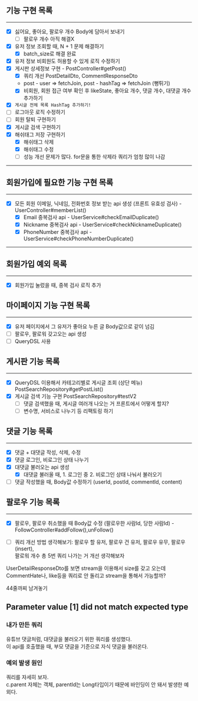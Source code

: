 ## 기능 구현 목록
<hr>

- [x] 싫어요, 좋아요, 팔로우 개수 Body에 담아서 보내기
  - [ ] 팔로우 개수 아직 해결X
- [x] 유저 정보 조회할 때, N + 1 문제 해결하기
  - [x] batch_size로 해결 완료
- [x] 유저 정보 비회원도 허용할 수 있게 로직 수정하기
- [x] 게시판 상세정보 구현 - PostController#getPost()
  - [x] 쿼리 개선 PostDetailDto, CommentResponseDto 
  - post - user => fetchJoin, post - hashTag => fetchJoin (뻥튀기)
  - [x] 비회원, 회원 접근 여부 확인 후 likeState, 좋아요 개수, 댓글 개수, 대댓글 개수 추가하기
- [x] `게시글 전체 목록 HashTag 추가하기!`
- [ ] 로그아웃 로직 수정하기
- [ ] 회원 탈퇴 구현하기
- [x] 게시글 검색 구현하기
- [x] 해쉬태그 저장 구현하기
  - [x] 해쉬태그 삭제
  - [x] 해쉬태그 수정
  - [ ] 성능 개선 문제가 많다. for문을 통한 삭제라 쿼리가 엄청 많이 나감

<hr>

## 회원가입에 필요한 기능 구현 목록
<hr>

- [x] 모든 회원 이메일, 닉네임, 전화번호 정보 받는 api 생성 (프론트 유효성 검사) - UserController#memberList()
  - [x] Email 중복검사 api - UserService#checkEmailDuplicate()
  - [x] Nickname 중복검사 api - UserService#checkNicknameDuplicate()
  - [x] PhoneNumber 중복검사 api - UserService#checkPhoneNumberDuplicate()
<hr>

## 회원가입 예외 목록
<hr>

- [x] 회원가입 눌렀을 때, 중복 검사 로직 추가

## 마이페이지 기능 구현 목록
<hr>

- [x] 유저 페이지에서 그 유저가 좋아요 누른 글 Body값으로 같이 넘김
- [ ] 팔로우, 팔로워 갖고오는 api 생성
- [ ] QueryDSL 사용

## 게시판 기능 목록
<hr>

- [x] QueryDSL 이용해서 카테고리별로 게시글 조회 (상단 메뉴) PostSearchRepository#getPostList()
- [x] 게시글 검색 기능 구현 PostSearchRepository#testV2
  - [ ] 댓글 검색했을 때, 게시글 여러개 나오는 거 프론트에서 어떻게 할지?
  - [ ] 변수명, 서비스로 나누기 등 리팩토링 하기
## 댓글 기능 목록
<hr>

- [x] 댓글 + 대댓글 작성, 삭제, 수정
- [x] 댓글 로그인, 비로그인 상태 나누기
- [x] 대댓글 불러오는 api 생성
  - [x] 대댓글 불러올 때, 1. 로그인 중 2. 비로그인 상태 나눠서 불러오기
- [ ] 댓글 작성했을 때, Body값 수정하기 (userId, postId, commentId, content)

## 팔로우 기능 목록
<hr>

- [x] 팔로우, 팔로우 취소했을 때 Body값 수정 (팔로우한 사람Id, 당한 사람Id) - FollowController#addFollow(),unFollow()
- [ ] 쿼리 개선 방법 생각해보기: 팔로우 할 유저, 팔로우 건 유저, 팔로우 유무, 팔로우(insert),  
팔로워 개수 총 5번 쿼리 나가는 거 개선 생각해보자


UserDetailResponseDto를 보면 stream을 이용해서 size를 갖고 오는데  
CommentHate나, like등을 쿼리로 안 돌리고 stream을 통해서 가능할까?  

44줄까찌 남겨놓기
## Parameter value [1] did not match expected type
### 내가 만든 쿼리
유튜브 댓글처럼, 대댓글을 불러오기 위한 쿼리를 생성했다.  
이 api를 호출했을 때, 부모 댓글을 기준으로 자식 댓글을 불러온다.  

### 예외 발생 원인
쿼리를 자세히 보자.  
c.parent 자체는 객체, parentId는 Long타입이기 때문에 바인딩이 안 돼서 발생한 예외다.  


